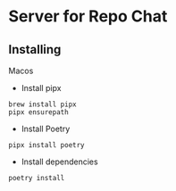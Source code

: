 # Server for Repo Chat

## Installing

Macos

- Install pipx
````
brew install pipx
pipx ensurepath
````
- Install Poetry
`````
pipx install poetry
`````

- Install dependencies
`````
poetry install
`````

